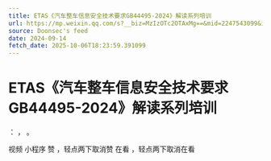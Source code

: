 ```yaml
---
title: ETAS《汽车整车信息安全技术要求GB44495-2024》解读系列培训
url: https://mp.weixin.qq.com/s?__biz=MzIzOTc2OTAxMg==&mid=2247543099&idx=4&sn=b770fbe99e07b167b6c3082131a4f48b
source: Doonsec's feed
date: 2024-09-14
fetch_date: 2025-10-06T18:23:59.391099
---
```


# ETAS《汽车整车信息安全技术要求GB44495-2024》解读系列培训

：
，
。

视频
小程序
赞
，轻点两下取消赞
在看
，轻点两下取消在看